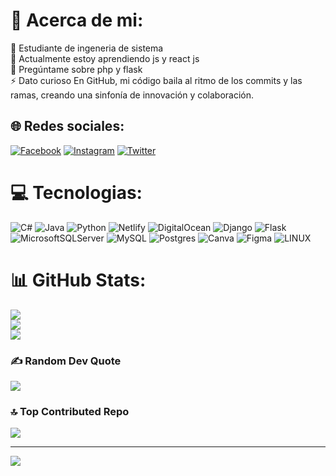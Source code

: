 # 💫 Acerca de mi:
🔭 Estudiante de ingeneria de sistema<br>🌱 Actualmente estoy aprendiendo js y react js<br>💬 Pregúntame sobre php y flask<br>⚡ Dato curioso En GitHub, mi código baila al ritmo de los commits y las ramas, creando una sinfonía de innovación y colaboración.


## 🌐 Redes sociales:
[![Facebook](https://img.shields.io/badge/Facebook-%231877F2.svg?logo=Facebook&logoColor=white)](https://facebook.com/huete.juan.58118774) [![Instagram](https://img.shields.io/badge/Instagram-%23E4405F.svg?logo=Instagram&logoColor=white)](https://instagram.com/juan_huete23) [![Twitter](https://img.shields.io/badge/Twitter-%231DA1F2.svg?logo=Twitter&logoColor=white)](https://twitter.com/Juan65010138) 

# 💻 Tecnologias:
![C#](https://img.shields.io/badge/c%23-%23239120.svg?style=flat&logo=c-sharp&logoColor=white) ![Java](https://img.shields.io/badge/java-%23ED8B00.svg?style=flat&logo=java&logoColor=white) ![Python](https://img.shields.io/badge/python-3670A0?style=flat&logo=python&logoColor=ffdd54) ![Netlify](https://img.shields.io/badge/netlify-%23000000.svg?style=flat&logo=netlify&logoColor=#00C7B7) ![DigitalOcean](https://img.shields.io/badge/DigitalOcean-%230167ff.svg?style=flat&logo=digitalOcean&logoColor=white) ![Django](https://img.shields.io/badge/django-%23092E20.svg?style=flat&logo=django&logoColor=white) ![Flask](https://img.shields.io/badge/flask-%23000.svg?style=flat&logo=flask&logoColor=white) ![MicrosoftSQLServer](https://img.shields.io/badge/Microsoft%20SQL%20Sever-CC2927?style=flat&logo=microsoft%20sql%20server&logoColor=white) ![MySQL](https://img.shields.io/badge/mysql-%2300f.svg?style=flat&logo=mysql&logoColor=white) ![Postgres](https://img.shields.io/badge/postgres-%23316192.svg?style=flat&logo=postgresql&logoColor=white) ![Canva](https://img.shields.io/badge/Canva-%2300C4CC.svg?style=flat&logo=Canva&logoColor=white) 	![Figma](https://img.shields.io/badge/figma-%23F24E1E.svg?style=flat&logo=figma&logoColor=white) ![LINUX](https://img.shields.io/badge/Linux-FCC624?style=flat&logo=linux&logoColor=black)
# 📊 GitHub Stats:
![](https://github-readme-stats.vercel.app/api?username=juanjose23&theme=dark&hide_border=false&include_all_commits=true&count_private=true)<br/>
![](https://github-readme-streak-stats.herokuapp.com/?user=juanjose23&theme=dark&hide_border=false)<br/>
![](https://github-readme-stats.vercel.app/api/top-langs/?username=juanjose23&theme=dark&hide_border=false&include_all_commits=true&count_private=true&layout=compact)

### ✍️ Random Dev Quote
![](https://quotes-github-readme.vercel.app/api?type=horizontal&theme=radical)

### 🔝 Top Contributed Repo
![](https://github-contributor-stats.vercel.app/api?username=juanjose23&limit=5&theme=dark&combine_all_yearly_contributions=true)



---
[![](https://visitcount.itsvg.in/api?id=juanjose23&label=Profile%20Views&pretty=false)](https://visitcount.itsvg.in)

<!-- Proudly created with GPRM ( https://gprm.itsvg.in ) -->
